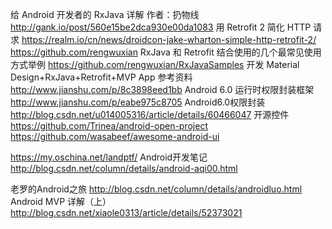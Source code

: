 给 Android 开发者的 RxJava 详解 作者：扔物线
http://gank.io/post/560e15be2dca930e00da1083
用 Retrofit 2 简化 HTTP 请求
https://realm.io/cn/news/droidcon-jake-wharton-simple-http-retrofit-2/
https://github.com/rengwuxian
RxJava 和 Retrofit 结合使用的几个最常见使用方式举例
https://github.com/rengwuxian/RxJavaSamples
开发 Material Design+RxJava+Retrofit+MVP App 参考资料
http://www.jianshu.com/p/8c3898eed1bb
Android 6.0 运行时权限封装框架
http://www.jianshu.com/p/eabe975c8705
Android6.0权限封装
http://blog.csdn.net/u014005316/article/details/60466047
开源控件
https://github.com/Trinea/android-open-project
https://github.com/wasabeef/awesome-android-ui

https://my.oschina.net/landptf/
Android开发笔记
http://blog.csdn.net/column/details/android-aqi00.html


老罗的Android之旅
http://blog.csdn.net/column/details/androidluo.html
 Android MVP 详解（上）
 http://blog.csdn.net/xiaole0313/article/details/52373021
